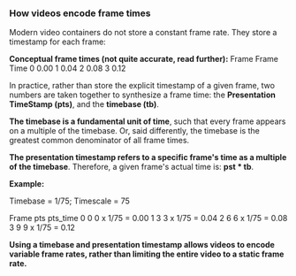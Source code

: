 ### How videos encode frame times
Modern video containers do not store a constant frame rate. They store a timestamp for each frame:

**Conceptual frame times (not quite accurate, read further):**
Frame       Frame Time
0           0.00
1           0.04
2           0.08
3           0.12

In practice, rather than store the explicit timestamp of a given frame, two numbers  are taken together to synthesize a frame time: the **Presentation TimeStamp (pts)**, and the **timebase (tb)**.

**The timebase is a fundamental unit of time**, such that every frame appears on a multiple of the timebase. Or, said differently, the timebase is the greatest common denominator of all frame times.

**The presentation timestamp refers to a specific frame's time as a multiple of the timebase**. Therefore, a given frame's actual time is: **pst * tb**.

**Example:**

Timebase = 1/75; Timescale = 75

Frame       pts        pts_time
0           0           0 x 1/75 = 0.00
1           3           3 x 1/75 = 0.04
2           6           6 x 1/75 = 0.08
3           9           9 x 1/75 = 0.12

**Using a timebase and presentation timestamp allows videos to encode variable frame rates, rather than limiting the entire video to a static frame rate.**
